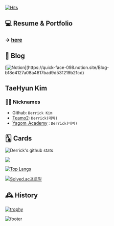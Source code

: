 [![Hits](https://hits.seeyoufarm.com/api/count/incr/badge.svg?url=https%3A%2F%2Fgithub.com%2Fderrickkim0109&count_bg=%23367AB6&title_bg=%23555555&icon=&icon_color=%23E7E7E7&title=hits&edge_flat=false)](https://hits.seeyoufarm.com) 
          
## 💻 Resume & Portfolio 
### &rarr; [here](https://www.notion.so/Resume-c38b8b0024144d4497de7058b905870b)
     
## 📖 Blog

<!-- [![My Tech Blog Badge](http://img.shields.io/badge/-My%20Tech%20blog-black?style=flat-square&logo=github&link=https://kinetic27.github.io/)](https://derrickkim0109.github.io/) 
 -->
[![Notion](https://img.shields.io/badge/notion-%23000000.svg?&style=for-the-badge&logo=notion&logoColor=white")](https://quick-face-098.notion.site/Blog-b18e4127a08a4817bad9d531219b21cd)

## TaeHyun Kim   
   
### 🏴‍☠️ Nicknames
- Github: `Derrick Kim`
- [Teamo2](https://www.carmore.kr/): `Derrick(데릭)`
- [Yagom_Academy](https://www.yagom-academy.kr/) : `Derrick(데릭)`

## 🂡 Cards
![Derrick's github stats](https://github-readme-stats.vercel.app/api?username=derrickkim0109&show_icons=true&theme=cobalt)

<a href="https://opgc.me/#/users/derrickkim0109" target="_blank"><img src="https://api.opgc.me/githubs/users/derrickkim0109/tag/?theme=basic" /></a>

[![Top Langs](https://github-readme-stats.vercel.app/api/top-langs/?username=derrickkim0109&layout=compact)](https://github.com/anuraghazra/github-readme-stats)

[![Solved.ac프로필](http://mazassumnida.wtf/api/v2/generate_badge?boj=derrickkim)](https://solved.ac/derrickkim)


## 🕰 History
[![trophy](https://github-profile-trophy.vercel.app/?username=derrickkim0109&theme=onedark)](https://github.com/ryo-ma/github-profile-trophy)


![footer](https://capsule-render.vercel.app/api?type=wave&color=gradient&height=150&section=footer)





<!--
**Derrickkim/Derrickkim** is a ✨ _special_ ✨ repository because its `README.md` (this file) appears on your GitHub profile.

Here are some ideas to get you started:

- 🔭 I’m currently working on ...
- 🌱 I’m currently learning ...
- 👯 I’m looking to collaborate on ...
- 🤔 I’m looking for help with ...
- 💬 Ask me about ...
- 📫 How to reach me: ...
- 😄 Pronouns: ...
- ⚡ Fun fact: ...
-->
